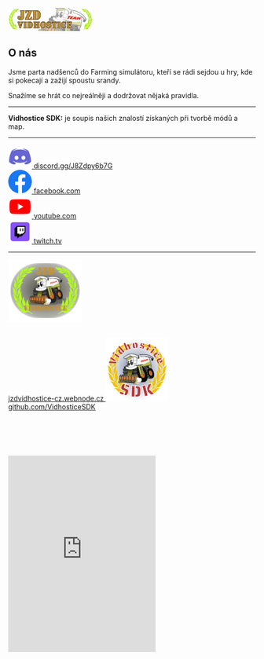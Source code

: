<a href="https://www.farming-simulator.com/mods.php?org_id=112750"><img class="ikona" src="img/JZD_Vidhostice_TEAM.png" title="Modhub FS22" /></a>

## O nás

Jsme parta nadšenců do Farming simulátoru, kteří se rádi sejdou u hry, kde si pokecají a zažijí spoustu srandy.

Snažíme se hrát co nejreálněji a dodržovat nějaká pravidla.

---

**Vidhostice SDK:**
je soupis našich znalostí získaných při tvorbě módů a map.

---

<div class="mrizka">
  <div><a href="https://discord.gg/J8Zdpy6b7G"><img src="img/discord-icon.png" alt="Discord"> discord.gg/J8Zdpy6b7G</a></div>
  <div><a href="https://www.facebook.com/groups/299222317142993/"><img src="img/facebook-icon.png" alt="Facebook"> facebook.com</a></div>
  <div><a href="https://www.youtube.com/@JZD_Vidhostice"><img src="img/youtube-icon.png" alt="YouTube"> youtube.com</a></div>
  <div><a href="https://www.twitch.tv/jzd_vidhostice"><img src="img/twitch-icon.png" alt="Twitch"> twitch.tv</a></div>
</div>

---

<div class="mrizka">
	<div class="uprostred">
		<div style="height: 400px; flex-direction: column;">
			<a href="https://jzdvidhostice-cz.webnode.cz" class="text_center">
				<img src="img/JZD_Vidhostice-icon.png" alt="JZD_Vidhostice">
				<br/>
				jzdvidhostice-cz.webnode.cz
			</a>
			<a href="https://github.com/VidhosticeSDK" class="text_center">
				<img style="padding: 30px 0 0 0;" src="img/VidhosticeSDK-icon.png" alt="VidhosticeSDK">
				<br/>
				github.com/VidhosticeSDK
			</a>
		</div>
	</div>
	<div class="uprostred">
		<iframe class="right" src="https://discord.com/widget?id=893510941780639764&theme=light" width="300" height="400" allowtransparency="true" frameborder="0" sandbox="allow-popups allow-popups-to-escape-sandbox allow-same-origin allow-scripts"></iframe>
	</div>
</div>
